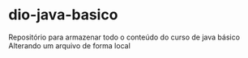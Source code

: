 # dio-java-basico
Repositório para armazenar todo o conteúdo do curso de java básico
Alterando um arquivo de forma local